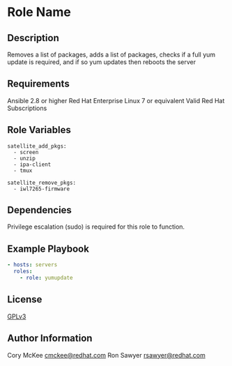 Role Name
=========

Description
-----------

Removes a list of packages, adds a list of packages, checks if a full yum
update is required, and if so yum updates then reboots the server


Requirements
------------

Ansible 2.8 or higher
Red Hat Enterprise Linux 7 or equivalent
Valid Red Hat Subscriptions


Role Variables
--------------
```
satellite_add_pkgs:
  - screen
  - unzip
  - ipa-client
  - tmux

satellite_remove_pkgs:
  - iwl7265-firmware
```

Dependencies
------------

Privilege escalation (sudo) is required for this role to function.


Example Playbook
----------------

```yaml
- hosts: servers
  roles:
    - role: yumupdate
```


License
-------

[GPLv3](LICENSE)


Author Information
------------------

Cory McKee <cmckee@redhat.com>
Ron Sawyer <rsawyer@redhat.com>
